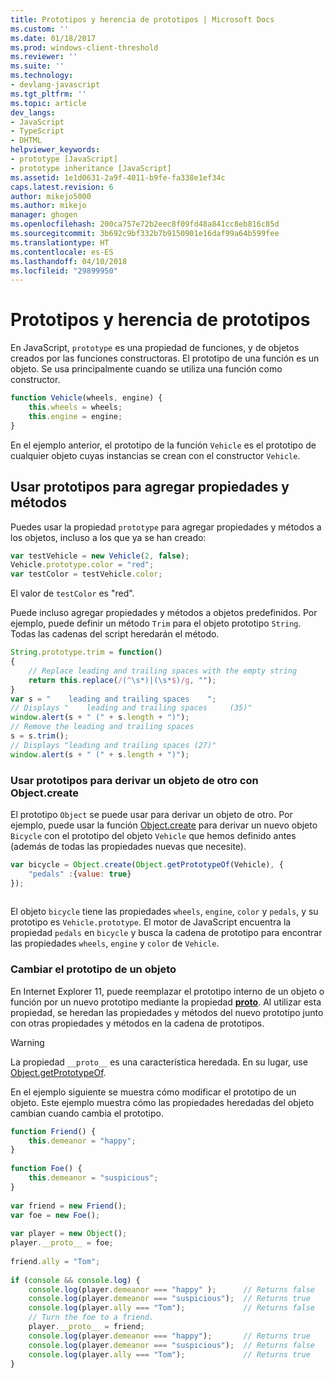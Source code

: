```yaml
---
title: Prototipos y herencia de prototipos | Microsoft Docs
ms.custom: ''
ms.date: 01/18/2017
ms.prod: windows-client-threshold
ms.reviewer: ''
ms.suite: ''
ms.technology:
- devlang-javascript
ms.tgt_pltfrm: ''
ms.topic: article
dev_langs:
- JavaScript
- TypeScript
- DHTML
helpviewer_keywords:
- prototype [JavaScript]
- prototype inheritance [JavaScript]
ms.assetid: 1e1d0631-2a9f-4011-b9fe-fa338e1ef34c
caps.latest.revision: 6
author: mikejo5000
ms.author: mikejo
manager: ghogen
ms.openlocfilehash: 200ca757e72b2eec8f09fd48a841cc8eb816c85d
ms.sourcegitcommit: 3b692c9bf332b7b9150901e16daf99a64b599fee
ms.translationtype: HT
ms.contentlocale: es-ES
ms.lasthandoff: 04/10/2018
ms.locfileid: "29899950"
---
```

# <a name="prototypes-and-prototype-inheritance"></a>Prototipos y herencia de prototipos
En JavaScript, `prototype` es una propiedad de funciones, y de objetos creados por las funciones constructoras. El prototipo de una función es un objeto. Se usa principalmente cuando se utiliza una función como constructor.  
  
```JavaScript  
function Vehicle(wheels, engine) {  
    this.wheels = wheels;  
    this.engine = engine;  
}  
```  
  
 En el ejemplo anterior, el prototipo de la función `Vehicle` es el prototipo de cualquier objeto cuyas instancias se crean con el constructor `Vehicle`.  
  
## <a name="using-prototypes-to-add-properties-and-methods"></a>Usar prototipos para agregar propiedades y métodos  
 Puedes usar la propiedad `prototype` para agregar propiedades y métodos a los objetos, incluso a los que ya se han creado:  
  
```JavaScript  
var testVehicle = new Vehicle(2, false);  
Vehicle.prototype.color = "red";  
var testColor = testVehicle.color;  
```  
  
 El valor de `testColor` es "red".  
  
 Puede incluso agregar propiedades y métodos a objetos predefinidos. Por ejemplo, puede definir un método `Trim` para el objeto prototipo `String`. Todas las cadenas del script heredarán el método.  
  
```JavaScript  
String.prototype.trim = function()  
{  
    // Replace leading and trailing spaces with the empty string  
    return this.replace(/(^\s*)|(\s*$)/g, "");  
}  
var s = "    leading and trailing spaces    ";  
// Displays "    leading and trailing spaces     (35)"  
window.alert(s + " (" + s.length + ")");  
// Remove the leading and trailing spaces  
s = s.trim();  
// Displays "leading and trailing spaces (27)"  
window.alert(s + " (" + s.length + ")");  
```  
  
### <a name="using-prototypes-to-derive-one-object-from-another-with-objectcreate"></a>Usar prototipos para derivar un objeto de otro con Object.create  

El prototipo `Object` se puede usar para derivar un objeto de otro. Por ejemplo, puede usar la función [Object.create](../../javascript/reference/object-create-function-javascript.md) para derivar un nuevo objeto `Bicycle` con el prototipo del objeto `Vehicle` que hemos definido antes (además de todas las propiedades nuevas que necesite).  
  
```JavaScript  
var bicycle = Object.create(Object.getPrototypeOf(Vehicle), {  
    "pedals" :{value: true}  
});  
  
```  
  
 El objeto `bicycle` tiene las propiedades `wheels`, `engine`, `color` y `pedals`, y su prototipo es `Vehicle.prototype`. El motor de JavaScript encuentra la propiedad `pedals` en `bicycle` y busca la cadena de prototipo para encontrar las propiedades `wheels`, `engine` y `color` de `Vehicle`.  
  
### <a name="changing-an-objects-prototype"></a>Cambiar el prototipo de un objeto  
En Internet Explorer 11, puede reemplazar el prototipo interno de un objeto o función por un nuevo prototipo mediante la propiedad [__proto__](../../javascript/reference/proto-property-object-javascript.md). Al utilizar esta propiedad, se heredan las propiedades y métodos del nuevo prototipo junto con otras propiedades y métodos en la cadena de prototipos.  

> [!WARNING]
> La propiedad `__proto__` es una característica heredada. En su lugar, use [Object.getPrototypeOf](../reference/object-getprototypeof-function-javascript.md).
  
En el ejemplo siguiente se muestra cómo modificar el prototipo de un objeto. Este ejemplo muestra cómo las propiedades heredadas del objeto cambian cuando cambia el prototipo.  
  
```JavaScript  
function Friend() {  
    this.demeanor = "happy";  
}  
  
function Foe() {  
    this.demeanor = "suspicious";  
}  
  
var friend = new Friend();  
var foe = new Foe();  
  
var player = new Object();  
player.__proto__ = foe;  
  
friend.ally = "Tom";  
  
if (console && console.log) {  
    console.log(player.demeanor === "happy" );      // Returns false  
    console.log(player.demeanor === "suspicious");  // Returns true  
    console.log(player.ally === "Tom");             // Returns false  
    // Turn the foe to a friend.  
    player.__proto__ = friend;  
    console.log(player.demeanor === "happy");       // Returns true  
    console.log(player.demeanor === "suspicious");  // Returns false  
    console.log(player.ally === "Tom");             // Returns true  
}  
```
